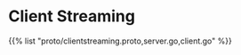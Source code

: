 <!-- weight: 4 -->
# Client Streaming

{{% list "proto/clientstreaming.proto,server.go,client.go" %}}
